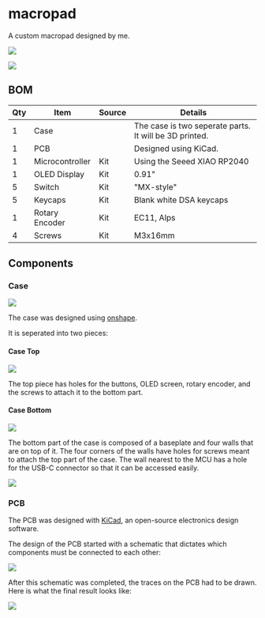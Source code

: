 # macropad

A custom macropad designed by me.

![](./images/render1.png)

![](./images/exploded.png)

## BOM

| Qty | Item            | Source | Details                                                |
| --- | --------------- | ------ | ------------------------------------------------------ |
| 1   | Case            |        | The case is two seperate parts. It will be 3D printed. |
| 1   | PCB             |        | Designed using KiCad.                                  |
| 1   | Microcontroller | Kit    | Using the Seeed XIAO RP2040                            |
| 1   | OLED Display    | Kit    | 0.91"                                                  |
| 5   | Switch          | Kit    | "MX-style"                                             |
| 5   | Keycaps         | Kit    | Blank white DSA keycaps                                |
| 1   | Rotary Encoder  | Kit    | EC11, Alps                                             |
| 4   | Screws          | Kit    | M3x16mm                                                |



## Components

### Case

![](./images/cad-case.png)

The case was designed using [onshape](https://onshape.com/).

It is seperated into two pieces: 

#### Case Top

![](./images/cad-case-top.png)

The top piece has holes for the buttons, OLED screen, rotary encoder, and the screws to attach it to the bottom part.

#### Case Bottom

![](./images/cad-case-bottom.png)

The bottom part of the case is composed of a baseplate and four walls that are on top of it. The four corners of the walls have holes for screws meant to attach the top part of the case. The wall nearest to the MCU has a hole for the USB-C connector so that it can be accessed easily.

![](./images/render3.png)

### PCB

The PCB was designed with [KiCad](https://www.kicad.org/), an open-source electronics design software. 

The design of the PCB started with a schematic that dictates which components must be connected to each other:

![](./images/schematic.png)

After this schematic was completed, the traces on the PCB had to be drawn. Here is what the final result looks like:

![](./images/pcb.png)